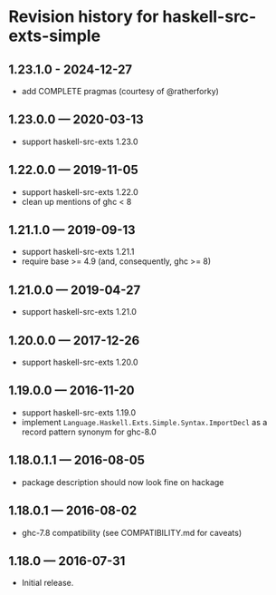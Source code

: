 # Revision history for haskell-src-exts-simple

## 1.23.1.0    - 2024-12-27

* add COMPLETE pragmas (courtesy of @ratherforky)

## 1.23.0.0    — 2020-03-13

* support haskell-src-exts 1.23.0

## 1.22.0.0    — 2019-11-05

* support haskell-src-exts 1.22.0
* clean up mentions of ghc < 8

## 1.21.1.0    — 2019-09-13

* support haskell-src-exts 1.21.1
* require base >= 4.9 (and, consequently, ghc >= 8)

## 1.21.0.0    — 2019-04-27

* support haskell-src-exts 1.21.0

## 1.20.0.0    — 2017-12-26

* support haskell-src-exts 1.20.0

## 1.19.0.0    — 2016-11-20

* support haskell-src-exts 1.19.0
* implement `Language.Haskell.Exts.Simple.Syntax.ImportDecl` as a record pattern synonym for ghc-8.0

## 1.18.0.1.1  — 2016-08-05

* package description should now look fine on hackage

## 1.18.0.1    — 2016-08-02

* ghc-7.8 compatibility (see COMPATIBILITY.md for caveats)

## 1.18.0      — 2016-07-31

* Initial release.
